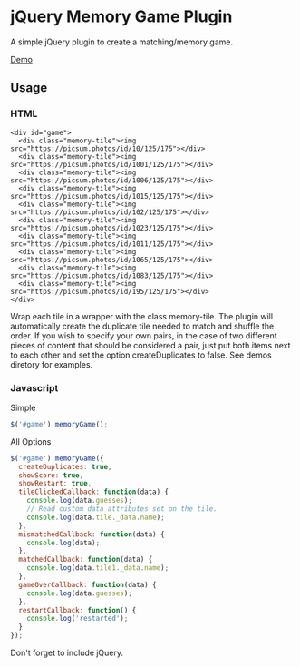 # jQuery Memory Game Plugin

A simple jQuery plugin to create a matching/memory game.

[Demo](https://jchamill.com/projects/jquery-memory)

## Usage

### HTML

```
<div id="game">
  <div class="memory-tile"><img src="https://picsum.photos/id/10/125/175"></div>
  <div class="memory-tile"><img src="https://picsum.photos/id/1001/125/175"></div>
  <div class="memory-tile"><img src="https://picsum.photos/id/1006/125/175"></div>
  <div class="memory-tile"><img src="https://picsum.photos/id/1015/125/175"></div>
  <div class="memory-tile"><img src="https://picsum.photos/id/102/125/175"></div>
  <div class="memory-tile"><img src="https://picsum.photos/id/1023/125/175"></div>
  <div class="memory-tile"><img src="https://picsum.photos/id/1011/125/175"></div>
  <div class="memory-tile"><img src="https://picsum.photos/id/1065/125/175"></div>
  <div class="memory-tile"><img src="https://picsum.photos/id/1083/125/175"></div>
  <div class="memory-tile"><img src="https://picsum.photos/id/195/125/175"></div>
</div>
```
Wrap each tile in a wrapper with the class memory-tile. The plugin will automatically
create the duplicate tile needed to match and shuffle the order. If you wish to
specify your own pairs, in the case of two different pieces of content that should
be considered a pair, just put both items next to each other and set the option
createDuplicates to false. See demos diretory for examples.

### Javascript

Simple

```javascript
$('#game').memoryGame();
```

All Options

```javascript
$('#game').memoryGame({
  createDuplicates: true,
  showScore: true,
  showRestart: true,
  tileClickedCallback: function(data) {
    console.log(data.guesses);
    // Read custom data attributes set on the tile.
    console.log(data.tile._data.name);
  },
  mismatchedCallback: function(data) {
    console.log(data);
  },
  matchedCallback: function(data) {
    console.log(data.tile1._data.name);
  },
  gameOverCallback: function(data) {
    console.log(data.guesses);
  },
  restartCallback: function() {
    console.log('restarted');
  }
});
```

Don't forget to include jQuery.
